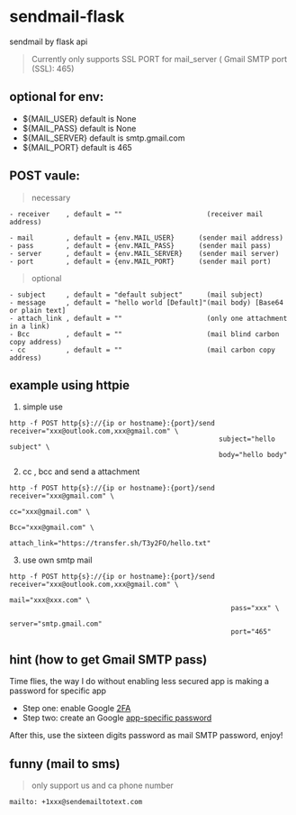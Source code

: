 # sendmail-flask
sendmail by flask api

>Currently only supports SSL PORT for mail_server ( Gmail SMTP port (SSL): 465)

## optional for env:
- ${MAIL_USER}     default is None
- ${MAIL_PASS}     default is None
- ${MAIL_SERVER}   default is smtp.gmail.com
- ${MAIL_PORT}     default is 465

## POST vaule:
>necessary
```
- receiver    , default = ""                     (receiver mail address)
```
```
- mail        , default = {env.MAIL_USER}      (sender mail address)
- pass        , default = {env.MAIL_PASS}      (sender mail pass)
- server      , default = {env.MAIL_SERVER}    (sender mail server)
- port        , default = {env.MAIL_PORT}      (sender mail port)
```
>optional
```
- subject     , default = "default subject"      (mail subject)
- message     , default = "hello world [Default]"(mail body) [Base64 or plain text]
- attach_link , default = ""                     (only one attachment in a link) 
- Bcc         , default = ""                     (mail blind carbon copy address)
- cc          , default = ""                     (mail carbon copy address)
```
## example using httpie
1. simple use 
```
http -f POST http{s}://{ip or hostname}:{port}/send receiver="xxx@outlook.com,xxx@gmail.com" \
                                                    subject="hello subject" \
                                                    body="hello body"
```
2. cc , bcc and send a attachment
```
http -f POST http{s}://{ip or hostname}:{port}/send receiver="xxx@gmail.com" \
                                                     cc="xxx@gmail.com" \ 
                                                     Bcc="xxx@gmail.com" \
                                                     attach_link="https://transfer.sh/T3y2FO/hello.txt"
```
3. use own smtp mail
```
http -f POST http{s}://{ip or hostname}:{port}/send receiver="xxx@outlook.com,xxx@gmail.com" \
                                                       mail="xxx@xxx.com" \
                                                       pass="xxx" \
                                                       server="smtp.gmail.com"
                                                       port="465"
```


## hint (how to get Gmail SMTP pass)
Time flies, the way I do without enabling less secured app is making a password for specific app
- Step one: enable Google [2FA](https://myaccount.google.com/signinoptions/two-step-verification/enroll-welcome)
- Step two: create an Google [app-specific password](https://myaccount.google.com/apppasswords)

After this, use the sixteen digits password as mail SMTP password, enjoy!

## funny (mail to sms)
> only support us and ca phone number
```
mailto: +1xxx@sendemailtotext.com
```
